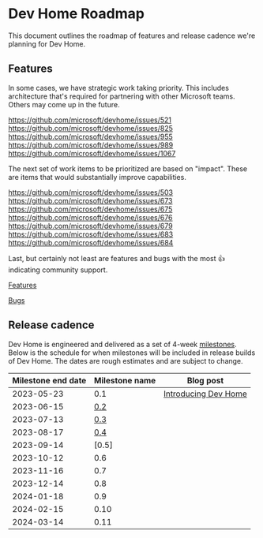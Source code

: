 # Dev Home Roadmap

This document outlines the roadmap of features and release cadence we're planning for Dev Home.

## Features

In some cases, we have strategic work taking priority. This includes architecture that's required for partnering with other Microsoft teams. Others may come up in the future.

https://github.com/microsoft/devhome/issues/521
https://github.com/microsoft/devhome/issues/825
https://github.com/microsoft/devhome/issues/955
https://github.com/microsoft/devhome/issues/989
https://github.com/microsoft/devhome/issues/1067

The next set of work items to be prioritized are based on "impact". These are items that would substantially improve capabilities.

https://github.com/microsoft/devhome/issues/503
https://github.com/microsoft/devhome/issues/673
https://github.com/microsoft/devhome/issues/675
https://github.com/microsoft/devhome/issues/676
https://github.com/microsoft/devhome/issues/679
https://github.com/microsoft/devhome/issues/683
https://github.com/microsoft/devhome/issues/684

Last, but certainly not least are features and bugs with the most 👍 indicating community support.

[Features]

[Bugs]

## Release cadence

Dev Home is engineered and delivered as a set of 4-week [milestones]. Below is the schedule for when milestones will be included in release builds of Dev Home. The dates are rough estimates and are subject to change.

| Milestone end date | Milestone name | Blog post |
| ------------------ | -------------- | --------- |
| 2023-05-23 | 0.1 | [Introducing Dev Home] |
| 2023-06-15 | [0.2] | |
| 2023-07-13 | [0.3] | |
| 2023-08-17 | [0.4] | |
| 2023-09-14 | [0.5] | |
| 2023-10-12 | 0.6 | |
| 2023-11-16 | 0.7 | |
| 2023-12-14 | 0.8 | |
| 2024-01-18 | 0.9 | |
| 2024-02-15 | 0.10 | |
| 2024-03-14 | 0.11 | |

[Features]: https://github.com/microsoft/devhome/issues?q=is%3Aissue+is%3Aopen+sort%3Areactions-%2B1-desc+label%3AIssue-Feature+
[Bugs]: https://github.com/microsoft/devhome/issues?q=is%3Aissue+is%3Aopen+sort%3Areactions-%2B1-desc+label%3AIssue-Bug+

[milestones]: https://github.com/microsoft/devhome/milestones
[0.1]: https://github.com/microsoft/devhome/milestone/1
[0.2]: https://github.com/microsoft/devhome/milestone/2
[0.3]: https://github.com/microsoft/devhome/milestone/3
[0.4]: https://github.com/microsoft/devhome/milestone/5

[Introducing Dev Home]: https://blogs.windows.com/windowsdeveloper/2023/05/30/introducing-dev-home/